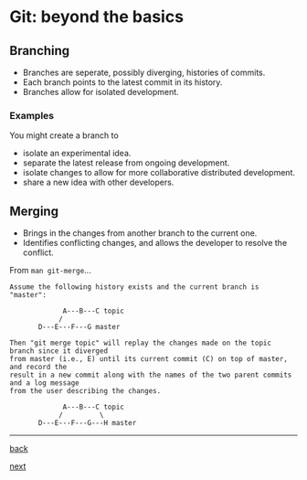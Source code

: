 # Git: beyond the basics

## Branching

- Branches are seperate, possibly diverging, histories of commits.
- Each branch points to the latest commit in its history.
- Branches allow for isolated development.

### Examples

You might create a branch to

- isolate an experimental idea.
- separate the latest release from ongoing development.
- isolate changes to allow for more collaborative distributed development.
- share a new idea with other developers.

## Merging

- Brings in the changes from another branch to the current one.
- Identifies conflicting changes, and allows the developer to resolve the
  conflict.

From `man git-merge`...
```
Assume the following history exists and the current branch is "master":

             A---B---C topic
            /
       D---E---F---G master

Then "git merge topic" will replay the changes made on the topic branch since it diverged
from master (i.e., E) until its current commit (C) on top of master, and record the
result in a new commit along with the names of the two parent commits and a log message
from the user describing the changes.

             A---B---C topic
            /         \
       D---E---F---G---H master
```


---

[back](08.md)

[next](10.md)
